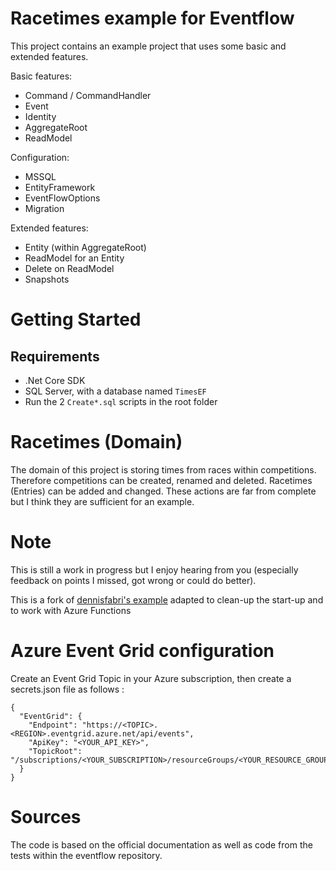 # Racetimes example for Eventflow

This project contains an example project that uses some basic and extended features.

Basic features:
- Command / CommandHandler
- Event
- Identity
- AggregateRoot
- ReadModel

Configuration:
- MSSQL
- EntityFramework
- EventFlowOptions
- Migration

Extended features:
- Entity (within AggregateRoot)
- ReadModel for an Entity
- Delete on ReadModel
- Snapshots

# Getting Started

## Requirements

* .Net Core SDK 
* SQL Server, with a database named `TimesEF`
* Run the 2 `Create*.sql` scripts in the root folder

# Racetimes (Domain)

The domain of this project is storing times from races within competitions. Therefore competitions can be created, renamed and deleted. Racetimes (Entries) can be added and changed. These actions are far from complete but I think they are sufficient for an example.

# Note

This is still a work in progress but I enjoy hearing from you (especially feedback on points I missed, got wrong or could do better).

This is a fork of [dennisfabri's example](https://github.com/craignicol/Eventflow.Example.Racetimes.git) adapted to clean-up the start-up and to work with Azure Functions

# Azure Event Grid configuration

Create an Event Grid Topic in your Azure subscription, then create a secrets.json file as follows :

```
{
  "EventGrid": {
    "Endpoint": "https://<TOPIC>.<REGION>.eventgrid.azure.net/api/events",
    "ApiKey": "<YOUR_API_KEY>",
    "TopicRoot": "/subscriptions/<YOUR_SUBSCRIPTION>/resourceGroups/<YOUR_RESOURCE_GROUP>/providers/Microsoft.EventGrid/topics/"
  }
}
```

# Sources

The code is based on the official documentation as well as code from the tests within the eventflow repository.
